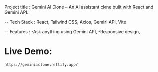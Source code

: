 Project title : 
Gemini AI Clone – An AI assistant clone built with React and Gemini API.

-- Tech Stack :
    React,
    Tailwind CSS,
    Axios,
    Gemini API,
    Vite

-- Features :
    -Ask anything using Gemini API,
    -Responsive design,

# Live Demo:
    https://geminiiclone.netlify.app/
